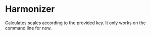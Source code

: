 Harmonizer
=========
Calculates scales according to the provided key. It only works on the command 
line for now.
